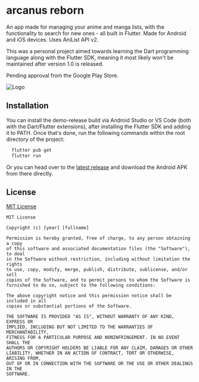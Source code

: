 
# arcanus reborn

An app made for managing your anime and manga lists, with the functionality to search for new ones - all built in Flutter. Made for Android and iOS devices. Uses AniList API v2.

This was a personal project aimed towards learning the Dart programming language along with the Flutter SDK, meaning it most likely won't be maintained after version 1.0 is released.

Pending approval from the Google Play Store.


![Logo](https://b.catgirlsare.sexy/LNVHn2VGZZD_.png)


## Installation

You can install the demo-release build via Android Studio or VS Code (both with the Dart/Flutter extensions), after installing the Flutter SDK and adding it to PATH. Once that's done, run the following commands within the root directory of the project:

```bash
  flutter pub get
  flutter run
```

Or you can head over to the [latest release](https://github.com/yenuGH/arcanus_reborn/releases/tag/v1.0.0) and download the Android APK from there directly.
    
## License

[MIT License](https://choosealicense.com/licenses/mit/)
```
MIT License

Copyright (c) [year] [fullname]

Permission is hereby granted, free of charge, to any person obtaining a copy
of this software and associated documentation files (the "Software"), to deal
in the Software without restriction, including without limitation the rights
to use, copy, modify, merge, publish, distribute, sublicense, and/or sell
copies of the Software, and to permit persons to whom the Software is
furnished to do so, subject to the following conditions:

The above copyright notice and this permission notice shall be included in all
copies or substantial portions of the Software.

THE SOFTWARE IS PROVIDED "AS IS", WITHOUT WARRANTY OF ANY KIND, EXPRESS OR
IMPLIED, INCLUDING BUT NOT LIMITED TO THE WARRANTIES OF MERCHANTABILITY,
FITNESS FOR A PARTICULAR PURPOSE AND NONINFRINGEMENT. IN NO EVENT SHALL THE
AUTHORS OR COPYRIGHT HOLDERS BE LIABLE FOR ANY CLAIM, DAMAGES OR OTHER
LIABILITY, WHETHER IN AN ACTION OF CONTRACT, TORT OR OTHERWISE, ARISING FROM,
OUT OF OR IN CONNECTION WITH THE SOFTWARE OR THE USE OR OTHER DEALINGS IN THE
SOFTWARE.
```

